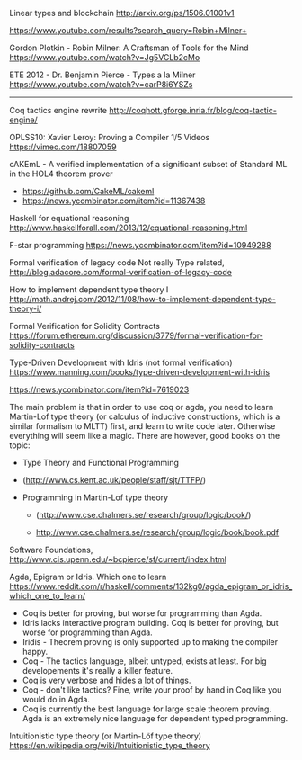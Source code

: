 
Linear types and blockchain
http://arxiv.org/ps/1506.01001v1



https://www.youtube.com/results?search_query=Robin+Milner+

Gordon Plotkin - Robin Milner: A Craftsman of Tools for the Mind
https://www.youtube.com/watch?v=Jg5VCLb2cMo

ETE 2012 - Dr. Benjamin Pierce - Types a la Milner
https://www.youtube.com/watch?v=carP8i6YSZs


---

Coq tactics engine rewrite
http://coqhott.gforge.inria.fr/blog/coq-tactic-engine/

OPLSS10: Xavier Leroy: Proving a Compiler 1/5 Videos
https://vimeo.com/18807059

cAKEmL - A verified implementation of a significant subset of Standard ML in the HOL4
theorem prover 
  - https://github.com/CakeML/cakeml
  - https://news.ycombinator.com/item?id=11367438

Haskell for equational reasoning
http://www.haskellforall.com/2013/12/equational-reasoning.html

F-star programming
https://news.ycombinator.com/item?id=10949288


Formal verification of legacy code
Not really Type related,
http://blog.adacore.com/formal-verification-of-legacy-code

How to implement dependent type theory I
http://math.andrej.com/2012/11/08/how-to-implement-dependent-type-theory-i/

Formal Verification for Solidity Contracts
https://forum.ethereum.org/discussion/3779/formal-verification-for-solidity-contracts


Type-Driven Development with Idris (not formal verification)
https://www.manning.com/books/type-driven-development-with-idris


https://news.ycombinator.com/item?id=7619023

  The main problem is that in order to use coq or agda, you need to learn
  Martin-Lof type theory (or calculus of inductive constructions, which is a
  similar formalism to MLTT) first, and learn to write code later. Otherwise
  everything will seem like a magic. There are however, good books on the topic:

  * Type Theory and Functional Programming
  * (http://www.cs.kent.ac.uk/people/staff/sjt/TTFP/)

  * Programming in Martin-Lof type theory
    * (http://www.cse.chalmers.se/research/group/logic/book/)

    * http://www.cse.chalmers.se/research/group/logic/book/book.pdf


Software Foundations,
http://www.cis.upenn.edu/~bcpierce/sf/current/index.html

Agda, Epigram or Idris. Which one to learn
https://www.reddit.com/r/haskell/comments/132kg0/agda_epigram_or_idris_which_one_to_learn/

  - Coq is better for proving, but worse for programming than Agda.
  - Idris lacks interactive program building. Coq is better for proving, but worse for programming than Agda.
  - Iridis - Theorem proving is only supported up to making the compiler happy.
  - Coq - The tactics language, albeit untyped, exists at least. For big developements it's really a killer feature.
  - Coq is very verbose and hides a lot of things.
  - Coq - don't like tactics? Fine, write your proof by hand in Coq like you would do in Agda.
  - Coq is currently the best language for large scale theorem proving. Agda is an extremely nice language for dependent typed programming.  


Intuitionistic type theory (or Martin-Löf type theory)
https://en.wikipedia.org/wiki/Intuitionistic_type_theory


